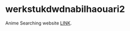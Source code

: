 # werkstukdwdnabilhaouari2
Anime Searching website
[LINK](https://shionanime.netlify.app/html/index.html).
